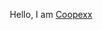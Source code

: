 <div align="center">
  <p>Hello, I am <a href="https://github.com/Coopexx/">Coopexx</a></p>  
  <br>
  <br>
</div>
